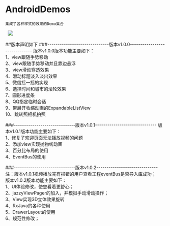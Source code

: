 # AndroidDemos
    集成了各种样式的效果的Demo集合
    
   <img src="http://118.178.142.34/jspExample/uploads/201611101028219629234.gif" />

##版本声明如下
###------------------------------版本v1.0.0------------------------------
版本v1.0.0版本功能主要如下：  
    1、view跟随手势移动  
    2、view跟随手势移动并且靠边悬浮  
    3、view滑动穿透效果  
    4、滑动标题淡入淡出效果  
    5、微信摇一摇的实现  
    6、选择时间和城市的滚轮效果  
    7、圆形进度条  
    8、QQ指定临时会话  
    9、带展开收缩动画的ExpandableListView  
    10、跳转照相机拍照  

###------------------------------版本v1.0.1------------------------------
版本v1.0.1版本功能主要如下：  
    1、修复了欢迎页面无法播放视频的问题  
    2、添加view实现抛物线动画  
    3、百分比布局的使用  
    4、EventBus的使用  

###------------------------------版本v1.0.2------------------------------
注：版本v1.0.1视频播放完有报错的用户查看工程eventBus是否导入库成功；  
版本v1.0.2版本功能主要如下：  
    1、UI体验修改，使您看着更舒心；  
    2、jazzyViewPager的加入，并模拟手动滑动操作；  
    3、View实现3D立体效果旋转  
    4、RxJava的各种使用  
    5、DrawerLayout的使用  
    6、规范性修改；  



